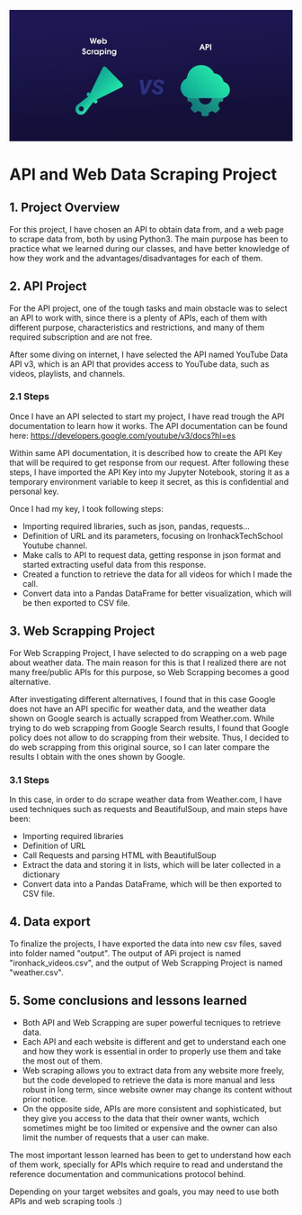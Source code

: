 ![cover](cover.png)

# API and Web Data Scraping Project 

## 1. Project Overview
For this project, I have chosen an API to obtain data from, and a web page to scrape data from, both by using Python3.
The main purpose has been to practice what we learned during our classes, and have better knowledge of how they work and the advantages/disadvantages for each of them.

## 2. API Project
For the API project, one of the tough tasks and main obstacle was to select an API to work with, since there is a plenty of APIs, each of them with different purpose, characteristics and restrictions, and many of them required subscription and are not free.

After some diving on internet, I have selected the API named YouTube Data API v3, which is an API that provides access to YouTube data, such as videos, playlists, and channels.

### 2.1 Steps
Once I have an API selected to start my project, I have read trough the API documentation to learn how it works. 
The API documentation can be found here: https://developers.google.com/youtube/v3/docs?hl=es

Within same API documentation, it is described how to create the API Key that will be required to get response from our request. After following these steps, I have imported the API Key into my Jupyter Notebook, storing it as a temporary environment variable to keep it secret, as this is confidential and personal key. 

Once I had my key, I took following steps:
- Importing required libraries, such as json, pandas, requests...
- Definition of URL and its parameters, focusing on IronhackTechSchool Youtube channel.
- Make calls to API to request data, getting response in json format and started extracting useful data from this response.
- Created a function to retrieve the data for all videos for which I made the call.
- Convert data into a Pandas DataFrame for better visualization, which will be then exported to CSV file.

## 3. Web Scrapping Project
For Web Scrapping Project, I have selected to do scrapping on a web page about weather data. 
The main reason for this is that I realized there are not many free/public APIs for this purpose, so Web Scrapping becomes a good alternative. 

After investigating different alternatives, I found that in this case Google does not have an API specific for weather data, and the weather data shown on Google search is actually scrapped from Weather.com. 
While trying to do web scrapping from Google Search results, I found that Google policy does not allow to do scrapping from their website. Thus, I decided to do web scrapping from this original source, so I can later compare the results I obtain with the ones shown by Google.

### 3.1 Steps
In this case, in order to do scrape weather data from Weather.com, I have used techniques such as requests and BeautifulSoup, and main steps have been:

- Importing required libraries
- Definition of URL
- Call Requests and parsing HTML with BeautifulSoup
- Extract the data and storing it in lists, which will be later collected in a dictionary
- Convert data into a Pandas DataFrame, which will be then exported to CSV file.

## 4. Data export
To finalize the projects, I have exported the data into new csv files, saved into folder named "output". The output of APi project is named "ironhack_videos.csv", and the output of Web Scrapping Project is named "weather.csv".

## 5. Some conclusions and lessons learned
- Both API and Web Scrapping are super powerful tecniques to retrieve data. 
- Each API and each website is different and get to understand each one and how they work is essential in order to properly use them and take the most out of them. 
- Web scraping allows you to extract data from any website more freely, but the code developed to retrieve the data is more manual and less robust in long term, since website owner may change its content without prior notice.
- On the opposite side, APIs are more consistent and sophisticated, but they give you access to the data that their owner wants, wchich sometimes might be too limited or expensive and the owner can also limit the number of requests that a user can make.

The most important lesson learned has been to get to understand how each of them work, specially for APIs which require to read and understand the reference documentation and communications protocol behind.

Depending on your target websites and goals, you may need to use both APIs and web scraping tools :) 
